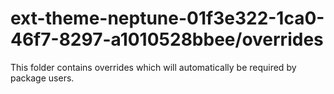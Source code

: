 # ext-theme-neptune-01f3e322-1ca0-46f7-8297-a1010528bbee/overrides

This folder contains overrides which will automatically be required by package users.
